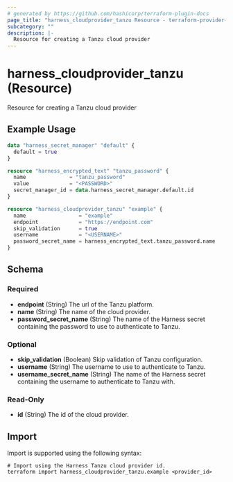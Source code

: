 ```yaml
---
# generated by https://github.com/hashicorp/terraform-plugin-docs
page_title: "harness_cloudprovider_tanzu Resource - terraform-provider-harness"
subcategory: ""
description: |-
  Resource for creating a Tanzu cloud provider
---
```


# harness_cloudprovider_tanzu (Resource)

Resource for creating a Tanzu cloud provider

## Example Usage

```terraform
data "harness_secret_manager" "default" {
  default = true
}

resource "harness_encrypted_text" "tanzu_password" {
  name              = "tanzu_password"
  value             = "<PASSWORD>"
  secret_manager_id = data.harness_secret_manager.default.id
}

resource "harness_cloudprovider_tanzu" "example" {
  name                 = "example"
  endpoint             = "https://endpoint.com"
  skip_validation      = true
  username             = "<USERNAME>"
  password_secret_name = harness_encrypted_text.tanzu_password.name
}
```

<!-- schema generated by tfplugindocs -->
## Schema

### Required

- **endpoint** (String) The url of the Tanzu platform.
- **name** (String) The name of the cloud provider.
- **password_secret_name** (String) The name of the Harness secret containing the password to use to authenticate to Tanzu.

### Optional

- **skip_validation** (Boolean) Skip validation of Tanzu configuration.
- **username** (String) The username to use to authenticate to Tanzu.
- **username_secret_name** (String) The name of the Harness secret containing the username to authenticate to Tanzu with.

### Read-Only

- **id** (String) The id of the cloud provider.

## Import

Import is supported using the following syntax:

```shell
# Import using the Harness Tanzu cloud provider id.
terraform import harness_cloudprovider_tanzu.example <provider_id>
```
